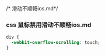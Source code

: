 /* 滑动不顺畅ios.md*/

### css 鼠标禁用滑动不顺畅ios.md


```scss
div {
  -webkit-overflow-scrolling: touch;
}

```

